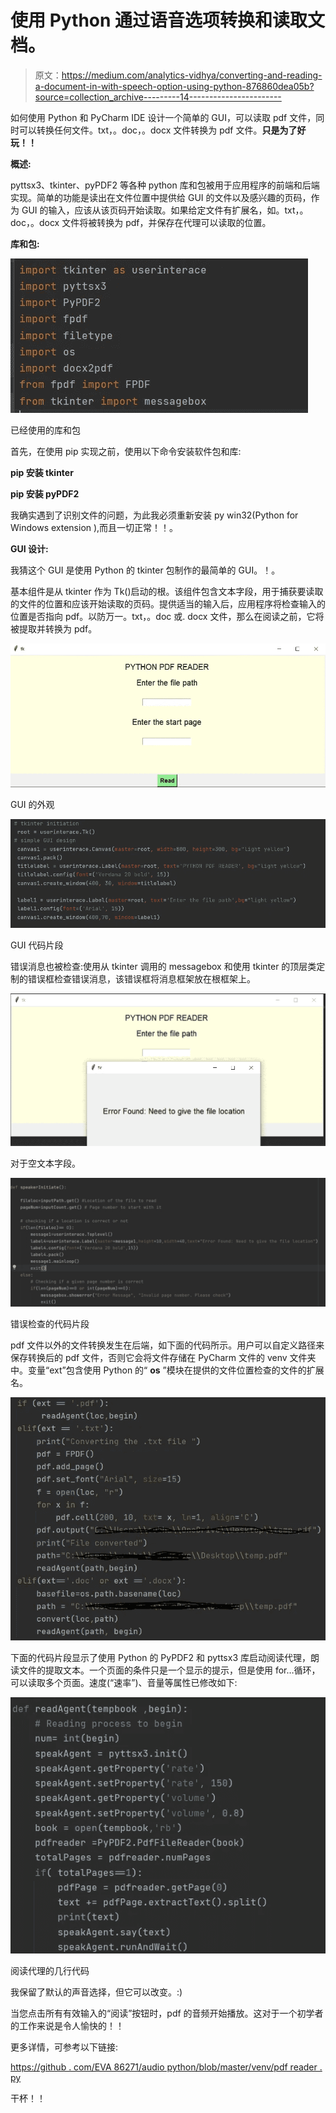 # 使用 Python 通过语音选项转换和读取文档。

> 原文：<https://medium.com/analytics-vidhya/converting-and-reading-a-document-in-with-speech-option-using-python-876860dea05b?source=collection_archive---------14----------------------->

如何使用 Python 和 PyCharm IDE 设计一个简单的 GUI，可以读取 pdf 文件，同时可以转换任何文件。txt，。doc，。docx 文件转换为 pdf 文件。**只是为了好玩！！**

**概述:**

pyttsx3、tkinter、pyPDF2 等各种 python 库和包被用于应用程序的前端和后端实现。简单的功能是读出在文件位置中提供给 GUI 的文件以及感兴趣的页码，作为 GUI 的输入，应该从该页码开始读取。如果给定文件有扩展名，如。txt，。doc，。docx 文件将被转换为 pdf，并保存在代理可以读取的位置。

**库和包:**

![](img/8e0552bd0c35bb6994364b81ed8a5779.png)

已经使用的库和包

首先，在使用 pip 实现之前，使用以下命令安装软件包和库:

**pip 安装 tkinter**

**pip 安装 pyPDF2**

我确实遇到了识别文件的问题，为此我必须重新安装 py win32(Python for Windows extension ),而且一切正常！！。

**GUI 设计:**

我猜这个 GUI 是使用 Python 的 tkinter 包制作的最简单的 GUI。！。

基本组件是从 tkinter 作为 Tk()启动的根。该组件包含文本字段，用于捕获要读取的文件的位置和应该开始读取的页码。提供适当的输入后，应用程序将检查输入的位置是否指向 pdf。以防万一。txt，。doc 或. docx 文件，那么在阅读之前，它将被提取并转换为 pdf。

![](img/79c5f3ea2a28d28e9386e26c1c1ee6b2.png)

GUI 的外观

![](img/97f04046e45da1c77e1de4e55e5a4776.png)

GUI 代码片段

错误消息也被检查:使用从 tkinter 调用的 messagebox 和使用 tkinter 的顶层类定制的错误框检查错误消息，该错误框将消息框架放在根框架上。

![](img/df839d65562ce322d46922496920847c.png)

对于空文本字段。

![](img/0c0dbef979aabd19e2e4fdb8389d4165.png)

错误检查的代码片段

pdf 文件以外的文件转换发生在后端，如下面的代码所示。用户可以自定义路径来保存转换后的 pdf 文件，否则它会将文件存储在 PyCharm 文件的 venv 文件夹中。变量“ext”包含使用 Python 的“ **os** ”模块在提供的文件位置检查的文件的扩展名。

![](img/05aa28a3483b7fadb177f7671427aeb9.png)

下面的代码片段显示了使用 Python 的 PyPDF2 和 pyttsx3 库启动阅读代理，朗读文件的提取文本。一个页面的条件只是一个显示的提示，但是使用 for…循环，可以读取多个页面。速度(“速率”)、音量等属性已修改如下:

![](img/815012c9eb97135b1c65025c974c3aac.png)

阅读代理的几行代码

我保留了默认的声音选择，但它可以改变。:)

当您点击所有有效输入的“阅读”按钮时，pdf 的音频开始播放。这对于一个初学者的工作来说是令人愉快的！！

更多详情，可参考以下链接:

[https://github . com/EVA 86271/audio python/blob/master/venv/pdf reader . py](https://github.com/Eva86271/AudioPython/blob/master/venv/PDFReader.py)

干杯！！